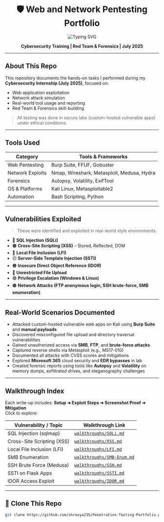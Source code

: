 <h1 align="center">🛡️ Web and Network Pentesting Portfolio</h1>

<p align="center">
  <img src="https://readme-typing-svg.herokuapp.com?font=Fira+Code&size=22&duration=3000&pause=1000&color=FF3D3D&center=true&vCenter=true&width=600&lines=Kali+Linux+%7C+Burp+Suite+%7C+Metasploit" alt="Typing SVG" />
</p>

<p align="center"><b> Cybersecurity Training | Red Team & Forensics | July 2025</b></p>

---

##  About This Repo

This repository documents the hands-on tasks I performed during my **Cybersecurity Internship (July 2025)**, focused on:
- Web application exploitation
- Network attack simulation
- Real-world tool usage and reporting
- Red Team & Forensics skill-building

>  All testing was done in secure labs (custom-hosted vulnerable apps) under ethical conditions.

---

## Tools Used

| Category         | Tools & Frameworks                             |
|------------------|-------------------------------------------------|
| Web Pentesting   | Burp Suite, FFUF, Gobuster   |
| Network Exploits | Nmap, Wireshark, Metasploit, Medusa, Hydra     |
| Forensics        | Autopsy, Volatility, ExifTool                  |
| OS & Platforms   | Kali Linux, Metasploitable2                    |
| Automation       | Bash Scripting, Python                         |

---

##  Vulnerabilities Exploited

> These were identified and exploited in real-world style environments:

- 🔴 **SQL Injection (SQLi)**  
- 🟠 **Cross-Site Scripting (XSS)** – Stored, Reflected, DOM  
- 🔴 **Local File Inclusion (LFI)**  
- 🟡 **Server-Side Template Injection (SSTI)**  
- 🟠 **Insecure Direct Object Reference (IDOR)**  
- 🔴 **Unrestricted File Upload**  
- 🟢 **Privilege Escalation (Windows & Linux)**  
- 🟠 **Network Attacks (FTP anonymous login, SSH brute-force, SMB enumeration)**

---

## Real-World Scenarios Documented

-  Attacked custom-hosted vulnerable web apps on Kali using **Burp Suite** and **manual payloads**
-  Discovered misconfigured file upload and directory traversal vulnerabilities
-  Gained unauthorized access via **SMB**, **FTP**, and **brute-force attacks**
-  Captured reverse shells via Metasploit (e.g., MS17-010)
-  Documented all attacks with CVSS scores and mitigations
-  Explored **Microsoft 365** cloud security and **EDR bypasses** in lab
-  Created forensic reports using tools like **Autopsy** and **Volatility** on memory dumps, exfiltrated drives, and steganography challenges

---

## Walkthrough Index

Each write-up includes: **Setup ➜ Exploit Steps ➜ Screenshot Proof ➜ Mitigation**  
Click to explore:

| Vulnerability / Topic        | Walkthrough Link                                     |
|------------------------------|------------------------------------------------------|
| SQL Injection (sqlmap)       | [`walkthroughs/SQLi.md`](walkthroughs/SQLi.md)     |
| Cross-Site Scripting (XSS)   | [`walkthroughs/XSS.md`](walkthroughs/XSS.md) |
| Local File Inclusion (LFI)   | [`walkthroughs/LFI.md`](walkthroughs/LFI.md)           |
| SMB Enumeration              | [`walkthroughs/SMB-Enum.md`](walkthroughs/SMB.md)           |
| SSH Brute Force (Medusa)     | [`walkthroughs/SSH.md`](walkthroughs/SSH.md) |
| SSTI on Flask Apps           | [`walkthroughs/SSTI.md`](walkthroughs/SSTI.md)                   |
| IDOR Access Exploit          | [`walkthroughs/IDOR.md`](walkthroughs/IDOR.md)       |

---

## 🧾 Clone This Repo

```bash
git clone https://github.com/shravya235/Penetration-Testing-Portfolio.git
